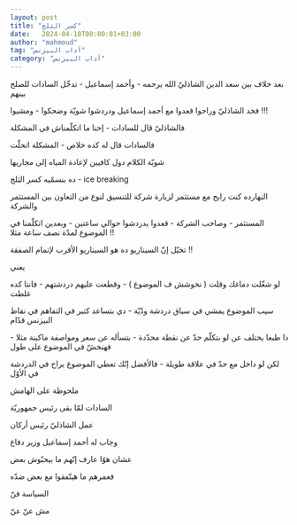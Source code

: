```yaml
---
layout: post
title: "كسر الثلج"
date:   2024-04-10T00:00:01+03:00
author: "mahmoud"
tag: "آداب البيزنس"
category: "آداب البيزنس"
---
```



بعد خلاف بين سعد الدين الشاذليّ الله يرحمه - وأحمد
إسماعيل - تدخّل السادات للصلح بينهم

فخد الشاذليّ وراحوا قعدوا مع أحمد إسماعيل ودردشوا شويّة
وضحكوا - ومشيوا !!!




فالشاذليّ قال للسادات - إحنا ما اتكلّمناش في
المشكلة

فالسادات قال له كده خلاص - المشكلة اتحلّت

شويّة الكلام دول كافيين لإعادة المياه إلى مجاريها




ده بنسمّيه كسر الثلج - ice breaking




النهارده كنت رايح مع مستثمر لزيارة شركة للتنسيق لنوع من
التعاون بين المستثمر والشركة

المستثمر - وصاحب الشركة - قعدوا يدردشوا حوالي ساعتين -
وبعدين اتكلّمنا في الموضوع لمدّة نصف ساعة مثلا !!

تخيّل إنّ السيناريو ده هو السيناريو الأقرب لإتمام
الصفقة !!




يعني

لو شغّلت دماغك وقلت ( نخوشش ف الموضوع ) - وقطعت عليهم
دردشتهم - فانتا كده غلطت




سيب الموضوع يمشي في سياق دردشة ودّيّة -
دي بتساعد كتير في التفاهم في نقاط البيزنس قدّام




دا طبعا يختلف عن لو بتكلّم حدّ عن نقطة محدّدة - بتسأله عن
سعر ومواصفة ماكينة مثلا - فهنخشّ في الموضوع على طول

لكن لو داخل مع حدّ في علاقة طويلة - فالأفضل إنّك تعطي
الموضوع براح في الدردشة في الأوّل




ملحوظة على الهامش

السادات لمّا بقى رئيس جمهوريّة

عمل الشاذليّ رئيس أركان

وجاب له أحمد إسماعيل وزير دفاع

عشان هوّا عارف إنّهم ما بيحبّوش بعض

فعمرهم ما هيتّفقوا مع بعض ضدّه




السياسة فنّ

مش عنّ عنّ
